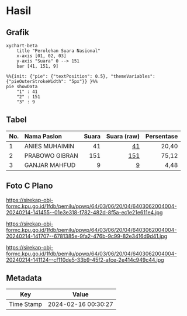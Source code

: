 # Hasil

## Grafik

```mermaid
xychart-beta
    title "Perolehan Suara Nasional"
    x-axis [01, 02, 03]
    y-axis "Suara" 0 --> 151
    bar [41, 151, 9]
```

```mermaid
%%{init: {"pie": {"textPosition": 0.5}, "themeVariables": {"pieOuterStrokeWidth": "5px"}} }%%
pie showData
    "1" : 41
    "2" : 151
    "3" : 9
```

## Tabel

| No. | Nama Paslon    | Suara | Suara (raw) | Persentase |
|:--- |:-------------- | -----:| -----------:| ----------:|
| 1   | ANIES MUHAIMIN | 41    | [41][p-1]   | 20,40      |
| 2   | PRABOWO GIBRAN | 151   | [151][p-2]  | 75,12      |
| 3   | GANJAR MAHFUD  | 9     | [9][p-3]    | 4,48       |


[p-1]: https://github.com/gigit-pemilu/pemilu-2024/blob/main/pilpres/hitung-suara/sub/64-kalimantan-timur/sub/03-berau/sub/06-gunung-tabur/sub/2004-maluang/sub/004-tps/sub/paslon-1.txt
[p-2]: https://github.com/gigit-pemilu/pemilu-2024/blob/main/pilpres/hitung-suara/sub/64-kalimantan-timur/sub/03-berau/sub/06-gunung-tabur/sub/2004-maluang/sub/004-tps/sub/paslon-2.txt
[p-3]: https://github.com/gigit-pemilu/pemilu-2024/blob/main/pilpres/hitung-suara/sub/64-kalimantan-timur/sub/03-berau/sub/06-gunung-tabur/sub/2004-maluang/sub/004-tps/sub/paslon-3.txt

## Foto C Plano

https://sirekap-obj-formc.kpu.go.id/1fdb/pemilu/ppwp/64/03/06/20/04/6403062004004-20240214-141455--01e3e318-f782-482d-8f5a-ec1e21e611e4.jpg

https://sirekap-obj-formc.kpu.go.id/1fdb/pemilu/ppwp/64/03/06/20/04/6403062004004-20240214-141707--6781385e-9fa2-476b-9c99-82e3416d9d41.jpg

https://sirekap-obj-formc.kpu.go.id/1fdb/pemilu/ppwp/64/03/06/20/04/6403062004004-20240214-141124--cf110de5-33b9-45f2-afce-2e414c949c44.jpg


## Metadata

| Key        | Value               |
| ---------- | ------------------- |
| Time Stamp | 2024-02-16 00:30:27 |



